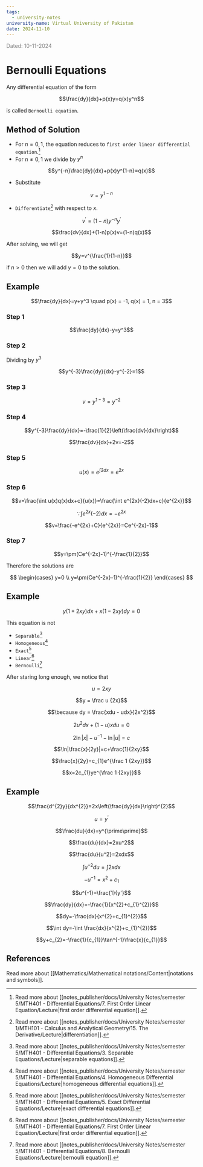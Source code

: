 ```yaml
---
tags:
  - university-notes
university-name: Virtual University of Pakistan
date: 2024-11-10
---
```


<span style="color: gray;">Dated: 10-11-2024</span>

# Bernoulli Equations

Any differential equation of the form  

$$\frac{dy}{dx}+p(x)y=q(x)y^n$$

is called `Bernoulli equation`.

## Method of Solution

- For $n = 0, 1$, the equation reduces to `first order linear differential equation`.[^1]
- For $n \ne 0, 1$ we divide by $y^n$  

$$y^{-n}\frac{dy}{dx}+p(x)y^{1-n}=q(x)$$

- Substitute  

$$v=y^{1-n}$$

- `Differentiate`[^2] with respect to $x$.  

$$v^\prime=(1-n)y^{-n}y^\prime$$

$$\frac{dv}{dx}+(1-n)p(x)v=(1-n)q(x)$$

After solving, we will get  

$$y=v^{\frac{1}{1-n}}$$

if $n > 0$ then we will add $y = 0$ to the solution.

## Example

$$\frac{dy}{dx}=y+y^3 \quad p(x) = -1, q(x) = 1, n = 3$$

### Step 1

$$\frac{dy}{dx}-y=y^3$$

### Step 2

Dividing by $y^3$  

$$y^{-3}\frac{dy}{dx}-y^{-2}=1$$

### Step 3

$$v=y^{1-3}=y^{-2}$$

### Step 4

$$y^{-3}\frac{dy}{dx}=-\frac{1}{2}\left(\frac{dv}{dx}\right)$$

$$\frac{dv}{dx}+2v=-2$$

### Step 5

$$u(x)=e^{\int2dx}=e^{2x}$$

### Step 6

$$v=\frac{\int u(x)q(x)dx+c}{u(x)}=\frac{\int e^{2x}(-2)dx+c}{e^{2x}}$$

$$\because \int e^{2x}(-2)dx=-e^{2x}$$

$$v=\frac{-e^{2x}+C}{e^{2x}}=Ce^{-2x}-1$$

### Step 7

$$y=\pm(Ce^{-2x}-1)^{-\frac{1}{2}}$$

Therefore the solutions are

$$
\begin{cases}
	y=0 \\
	y=\pm(Ce^{-2x}-1)^{-\frac{1}{2}}
\end{cases}
$$

## Example

$$y(1+2xy)dx+x(1-2xy)dy=0$$

This equation is not 
- `Separable`[^3]
- `Homogeneous`[^4]
- `Exact`[^5]
- `Linear`[^1]
- `Bernoulli`[^6]

After staring long enough, we notice that  

$$u = 2xy$$

$$y = \frac u {2x}$$

$$\because dy = \frac{xdu - udx}{2x^2}$$

$$2u^2dx+(1-u)xdu=0$$

$$2\ln|x|-u^{-1}-\ln|u|=c$$

$$\ln|\frac{x}{2y}|=c+\frac{1}{2xy}$$

$$\frac{x}{2y}=c_{1}e^{\frac 1 {2xy}}$$

$$x=2c_{1}ye^{\frac 1 {2xy}}$$

## Example

$$\frac{d^{2}y}{dx^{2}}=2x\left(\frac{dy}{dx}\right)^{2}$$

$$u = y^\prime$$

$$\frac{du}{dx}=y^{\prime\prime}$$

$$\frac{du}{dx}=2xu^2$$

$$\frac{du}{u^2}=2xdx$$

$$\int u^{-2}du=\int 2xdx$$

$$-u^{-1}=x^2+c_1$$

$$u^{-1}=\frac{1}{y'}$$

$$\frac{dy}{dx}=-\frac{1}{x^{2}+c_{1}^{2}}$$

$$dy=-\frac{dx}{x^{2}+c_{1}^{2}}$$

$$\int dy=-\int \frac{dx}{x^{2}+c_{1}^{2}}$$

$$y+c_{2}=-\frac{1}{c_{1}}\tan^{-1}\frac{x}{c_{1}}$$

## References

Read more about [[Mathematics/Mathematical notations/Content|notations and symbols]].

[^1]: Read more about [[notes_publisher/docs/University Notes/semester 5/MTH401 - Differential Equations/7. First Order Linear Equation/Lecture|first order differential equation]].
[^2]: Read more about [[notes_publisher/docs/University Notes/semester 1/MTH101 - Calculus and Analytical Geometry/15. The Derivative/Lecture|differentiation]].
[^3]: Read more about [[notes_publisher/docs/University Notes/semester 5/MTH401 - Differential Equations/3. Separable Equations/Lecture|separable equations]].
[^4]: Read more about [[notes_publisher/docs/University Notes/semester 5/MTH401 - Differential Equations/4. Homogeneous Differential Equations/Lecture|homogeneous differential equations]].
[^5]: Read more about [[notes_publisher/docs/University Notes/semester 5/MTH401 - Differential Equations/5. Exact Differential Equations/Lecture|exact differential equations]].
[^6]: Read more about [[notes_publisher/docs/University Notes/semester 5/MTH401 - Differential Equations/8. Bernoulli Equations/Lecture|bernoulli equation]].